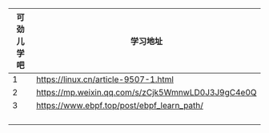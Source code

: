 |     可劲儿学吧        | 学习地址 | 
|--------------------------------|------|
| 1 |  https://linux.cn/article-9507-1.html  |
| 2 |  https://mp.weixin.qq.com/s/zCjk5WmnwLD0J3J9gC4e0Q  |
| 3 |  https://www.ebpf.top/post/ebpf_learn_path/  |
|  |    |
|  |    |
|  |    |
|  |    |
